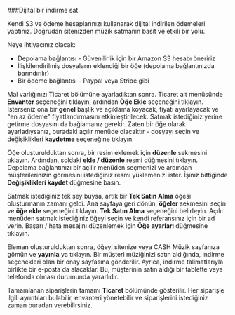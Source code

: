 ###Dijital bir indirme sat

Kendi S3 ve ödeme hesaplarınızı kullanarak dijital indirilen ödemeleri yaptınız. Doğrudan sitenizden müzik satmanın basit ve etkili bir yolu.

Neye ihtiyacınız olacak:

- Depolama bağlantısı - Güvenilirlik için bir Amazon S3 hesabı öneririz
- İlişkilendirilmiş dosyaların eklendiği bir öğe (depolama bağlantınızda barındırılır)
- Bir ödeme bağlantısı - Paypal veya Stripe gibi

Mal varlığınızı Ticaret bölümüne ayarladıktan sonra. Ticaret alt menüsünde **Envanter** seçeneğini tıklayın, ardından **Öğe Ekle** seçeneğini tıklayın. İsterseniz ona bir **genel** başlık ve açıklama koyacak, fiyatı ayarlayacak ve "en az ödeme" fiyatlandırmasını etkinleştirilecek. Satmak istediğiniz yerine getirme dosyasını da bağlamanız gerekir. Zaten bir öğe olarak ayarladıysanız, buradaki açılır menüde olacaktır - dosyayı seçin ve değişiklikleri **kaydetme** seçeneğine tıklayın.

Öğe oluşturulduktan sonra, bir resim eklemek için **düzenle** sekmesini tıklayın. Ardından, soldaki **ekle / düzenle** resmi düğmesini tıklayın. Depolama bağlantınızı bir açılır menüden seçmenizi ve ardından müşterilerinizin görmesini istediğiniz resmi yüklemenizi ister. İşiniz bittiğinde **Değişiklikleri kaydet** düğmesine basın.

Satmak istediğiniz tek şey buysa, artık bir **Tek Satın Alma** öğesi oluşturmanın zamanı geldi. Ana sayfaya geri dönün, **öğeler** sekmesini seçin ve **öğe ekle** seçeneğini tıklayın. **Tek Satın Alma** seçeneğini belirleyin. Açılır menüden satmak istediğiniz öğeyi seçin ve kendi referansınız için bir ad verin. Başarı / hata mesajını düzenlemek için **Öğe ayarları** düğmesine tıklayın.

Eleman oluşturulduktan sonra, öğeyi sitenize veya CASH Müzik sayfanıza gömün ve **yayınla** ya tıklayın.
Bir müşteri müziğinizi satın aldığında, indirme seçenekleri olan bir onay sayfasına gönderilir. Ayrıca, indirme talimatlarıyla birlikte bir e-posta da alacaklar. Bu, müşterinin satın aldığı bir tablette veya telefonda olması durumunda yararlıdır.

Tamamlanan siparişlerin tamamı **Ticaret** bölümünde gösterilir. Her siparişle ilgili ayrıntıları bulabilir, envanteri yönetebilir ve siparişlerini istediğiniz zaman buradan verebilirsiniz.
